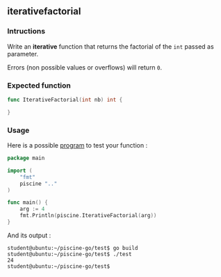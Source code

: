 ## iterativefactorial

### Intructions

Write an **iterative** function that returns the factorial of the `int` passed as parameter.

Errors (non possible values or overflows) will return `0`.

### Expected function

```go
func IterativeFactorial(int nb) int {

}
```

### Usage

Here is a possible [program](TODO-LINK) to test your function :

```go
package main

import (
	"fmt"
	piscine ".."
)

func main() {
	arg := 4
	fmt.Println(piscine.IterativeFactorial(arg))
}
```

And its output :

```console
student@ubuntu:~/piscine-go/test$ go build
student@ubuntu:~/piscine-go/test$ ./test
24
student@ubuntu:~/piscine-go/test$
```
